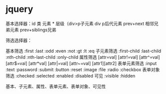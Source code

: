 # jquery

基本选择器：id 类 元素 * 层级（div>p子元素 div p后代元素 prev+next 相邻兄弟元素 prev+siblings兄弟

筛选选择器：

基本筛选  :first :last :odd :even :not :gt :lt :eq
子元素筛选 :first-child :last-child :nth-child :nth-last-child :only-child
属性筛选  [attr=val] [attr!=val] [attr^=val] [attr$=val] [attr*val] [attr|=val] [attr~=val] [attr1][attr2] 
表单元素筛选 :input :text :password :submit :button :reset :image :file :radio :checkbox
表单对象筛选 :checked :selected :enabled :disabled
可见  :visible :hidden

基本、子元素、属性、表单元素、表单对象、可见性
